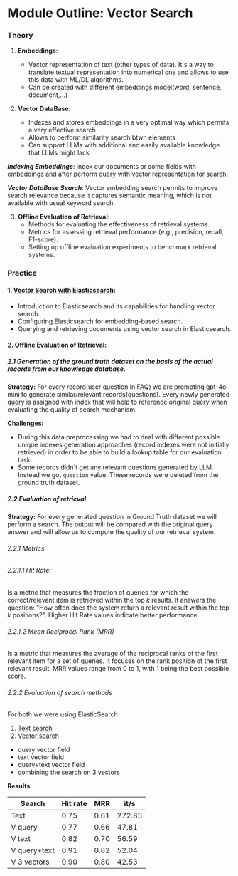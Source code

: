 # Module Outline: Vector Search

### Theory

1. **Embeddings**:
    - Vector representation of text (other types of data). It's a way to translate textual representation into numerical one and allows to use this data with ML/DL algorithms.
    - Can be created with different embeddings model(word, sentence, document,...)

2. **Vector DataBase**:
    - Indexes and stores embeddings in a very optimal way which permits a very effective search
    - Allows to perform similarity search btwn elements
    - Can support LLMs with additional and easily available knowledge that LLMs might lack

  ***Indexing Embeddings***:
      Index our documents or some fields with embeddings and after perform query with vector representation for search.

  ***Vector DataBase Search***:
      Vector embedding search permits to improve search relevance because it captures semantic meaning, which is not available with usual keyword search.


3. **Offline Evaluation of Retrieval**:
    - Methods for evaluating the effectiveness of retrieval systems.
    - Metrics for assessing retrieval performance (e.g., precision, recall, F1-score).
    - Setting up offline evaluation experiments to benchmark retrieval systems.

### Practice

#### 1. [**Vector Search with Elasticsearch**](https://github.com/Ksyu22/llm-zoomcamp/blob/main/03-vector-search/elastic_search.ipynb):
   - Introduction to Elasticsearch and its capabilities for handling vector search.
   - Configuring Elasticsearch for embedding-based search.
   - Querying and retrieving documents using vector search in Elasticsearch.

#### 2. **Offline Evaluation of Retrieval**:

##### 2.1 Generation of the **ground truth** dataset on the basis of the actual records from our knowledge database.

**Strategy:** For every record(user question in FAQ) we are prompting gpt-4o-mini to generate similar/relevant records(questions). Every newly generated query is assigned with index that will help to reference original query when evaluating the quality of search mechanism.

**Challenges:**
- During this data preprocessing we had to deal with different possible unique indexes generation approaches (record indexes were not initially retrieved) in order to be able to build a lookup table for our evaluation task.
- Some records didn't get any relevant questions generated by LLM. Instead we got `question` value. These records were deleted from the ground truth dataset.

##### 2.2 Evaluation of retrieval

**Strategy:** For every generated question in Ground Truth dataset we will perform a search. The output will be compared with the original query answer and will allow us to compute the quality of our retrieval system.

###### 2.2.1 Metrics

###### 2.2.1.1 Hit Rate:

Is a metric that measures the fraction of queries for which the correct/relevant item is retrieved within the top *k* results. It answers the question: "How often does the system return a relevant result within the top *k* positions?".
Higher Hit Rate values indicate better performance.

###### 2.2.1.2 Mean Reciprocal Rank (MRR)

Is a metric that measures the average of the reciprocal ranks of the first relevant item for a set of queries. It focuses on the rank position of the first relevant result. MRR values range from 0 to 1, with 1 being the best possible score.

###### 2.2.2 Evaluation of search methods

For both we were using ElasticSearch
1. [Text search](https://github.com/Ksyu22/llm-zoomcamp/blob/main/03-vector-search/02_evaluation_text_retrieval.ipynb)
2. [Vector search](https://github.com/Ksyu22/llm-zoomcamp/blob/main/03-vector-search/03_evaluation_vector_retrieval.ipynb)
  - query vector field
  - text vector field
  - query+text vector field
  - combining the search on 3 vectors

**Results**

| Search            | Hit rate    | MRR      | it/s   |
|-------------------|-------------|----------|--------|
| Text              | 0.75        | 0.61     | 272.85 |
| V query           | 0.77        | 0.66     | 47.81  |
| V text            | 0.82        | 0.70     | 56.59  |
| V query+text      | 0.91        | 0.82     | 52.04  |
| V 3 vectors       | 0.90        | 0.80     | 42.53  |
